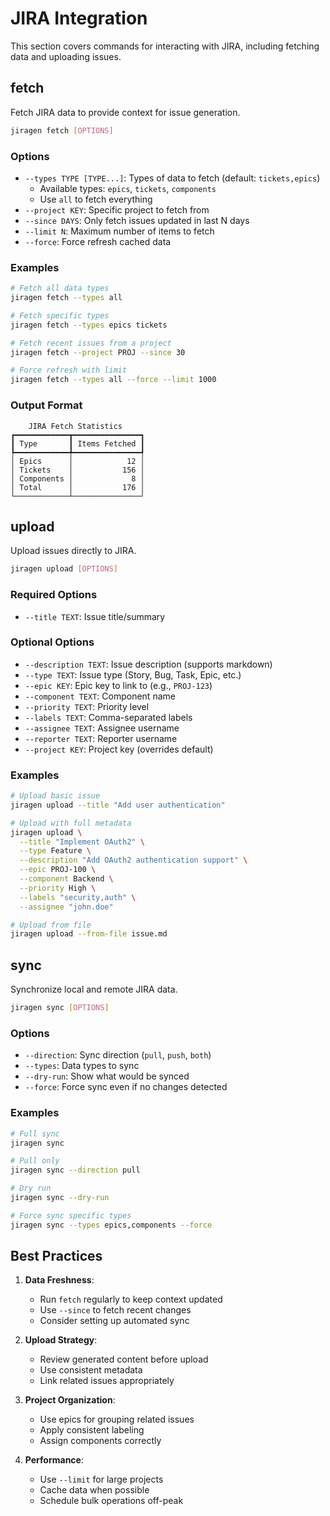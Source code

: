# JIRA Integration

This section covers commands for interacting with JIRA, including fetching data and uploading issues.

## fetch

Fetch JIRA data to provide context for issue generation.

```bash
jiragen fetch [OPTIONS]
```

### Options
- `--types TYPE [TYPE...]`: Types of data to fetch (default: `tickets,epics`)
  - Available types: `epics`, `tickets`, `components`
  - Use `all` to fetch everything
- `--project KEY`: Specific project to fetch from
- `--since DAYS`: Only fetch issues updated in last N days
- `--limit N`: Maximum number of items to fetch
- `--force`: Force refresh cached data

### Examples

```bash
# Fetch all data types
jiragen fetch --types all

# Fetch specific types
jiragen fetch --types epics tickets

# Fetch recent issues from a project
jiragen fetch --project PROJ --since 30

# Force refresh with limit
jiragen fetch --types all --force --limit 1000
```

### Output Format

```
    JIRA Fetch Statistics
┏━━━━━━━━━━━━┳━━━━━━━━━━━━━━━┓
┃ Type       ┃ Items Fetched ┃
┡━━━━━━━━━━━━╇━━━━━━━━━━━━━━━┩
│ Epics      │            12 │
│ Tickets    │           156 │
│ Components │             8 │
│ Total      │           176 │
└────────────┴───────────────┘
```

## upload

Upload issues directly to JIRA.

```bash
jiragen upload [OPTIONS]
```

### Required Options
- `--title TEXT`: Issue title/summary

### Optional Options
- `--description TEXT`: Issue description (supports markdown)
- `--type TEXT`: Issue type (Story, Bug, Task, Epic, etc.)
- `--epic KEY`: Epic key to link to (e.g., `PROJ-123`)
- `--component TEXT`: Component name
- `--priority TEXT`: Priority level
- `--labels TEXT`: Comma-separated labels
- `--assignee TEXT`: Assignee username
- `--reporter TEXT`: Reporter username
- `--project KEY`: Project key (overrides default)

### Examples

```bash
# Upload basic issue
jiragen upload --title "Add user authentication"

# Upload with full metadata
jiragen upload \
  --title "Implement OAuth2" \
  --type Feature \
  --description "Add OAuth2 authentication support" \
  --epic PROJ-100 \
  --component Backend \
  --priority High \
  --labels "security,auth" \
  --assignee "john.doe"

# Upload from file
jiragen upload --from-file issue.md
```

## sync

Synchronize local and remote JIRA data.

```bash
jiragen sync [OPTIONS]
```

### Options
- `--direction`: Sync direction (`pull`, `push`, `both`)
- `--types`: Data types to sync
- `--dry-run`: Show what would be synced
- `--force`: Force sync even if no changes detected

### Examples

```bash
# Full sync
jiragen sync

# Pull only
jiragen sync --direction pull

# Dry run
jiragen sync --dry-run

# Force sync specific types
jiragen sync --types epics,components --force
```

## Best Practices

1. **Data Freshness**:
   - Run `fetch` regularly to keep context updated
   - Use `--since` to fetch recent changes
   - Consider setting up automated sync

2. **Upload Strategy**:
   - Review generated content before upload
   - Use consistent metadata
   - Link related issues appropriately

3. **Project Organization**:
   - Use epics for grouping related issues
   - Apply consistent labeling
   - Assign components correctly

4. **Performance**:
   - Use `--limit` for large projects
   - Cache data when possible
   - Schedule bulk operations off-peak
```
